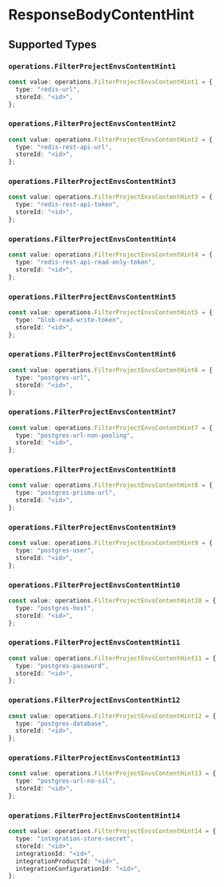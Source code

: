 # ResponseBodyContentHint


## Supported Types

### `operations.FilterProjectEnvsContentHint1`

```typescript
const value: operations.FilterProjectEnvsContentHint1 = {
  type: "redis-url",
  storeId: "<id>",
};
```

### `operations.FilterProjectEnvsContentHint2`

```typescript
const value: operations.FilterProjectEnvsContentHint2 = {
  type: "redis-rest-api-url",
  storeId: "<id>",
};
```

### `operations.FilterProjectEnvsContentHint3`

```typescript
const value: operations.FilterProjectEnvsContentHint3 = {
  type: "redis-rest-api-token",
  storeId: "<id>",
};
```

### `operations.FilterProjectEnvsContentHint4`

```typescript
const value: operations.FilterProjectEnvsContentHint4 = {
  type: "redis-rest-api-read-only-token",
  storeId: "<id>",
};
```

### `operations.FilterProjectEnvsContentHint5`

```typescript
const value: operations.FilterProjectEnvsContentHint5 = {
  type: "blob-read-write-token",
  storeId: "<id>",
};
```

### `operations.FilterProjectEnvsContentHint6`

```typescript
const value: operations.FilterProjectEnvsContentHint6 = {
  type: "postgres-url",
  storeId: "<id>",
};
```

### `operations.FilterProjectEnvsContentHint7`

```typescript
const value: operations.FilterProjectEnvsContentHint7 = {
  type: "postgres-url-non-pooling",
  storeId: "<id>",
};
```

### `operations.FilterProjectEnvsContentHint8`

```typescript
const value: operations.FilterProjectEnvsContentHint8 = {
  type: "postgres-prisma-url",
  storeId: "<id>",
};
```

### `operations.FilterProjectEnvsContentHint9`

```typescript
const value: operations.FilterProjectEnvsContentHint9 = {
  type: "postgres-user",
  storeId: "<id>",
};
```

### `operations.FilterProjectEnvsContentHint10`

```typescript
const value: operations.FilterProjectEnvsContentHint10 = {
  type: "postgres-host",
  storeId: "<id>",
};
```

### `operations.FilterProjectEnvsContentHint11`

```typescript
const value: operations.FilterProjectEnvsContentHint11 = {
  type: "postgres-password",
  storeId: "<id>",
};
```

### `operations.FilterProjectEnvsContentHint12`

```typescript
const value: operations.FilterProjectEnvsContentHint12 = {
  type: "postgres-database",
  storeId: "<id>",
};
```

### `operations.FilterProjectEnvsContentHint13`

```typescript
const value: operations.FilterProjectEnvsContentHint13 = {
  type: "postgres-url-no-ssl",
  storeId: "<id>",
};
```

### `operations.FilterProjectEnvsContentHint14`

```typescript
const value: operations.FilterProjectEnvsContentHint14 = {
  type: "integration-store-secret",
  storeId: "<id>",
  integrationId: "<id>",
  integrationProductId: "<id>",
  integrationConfigurationId: "<id>",
};
```

